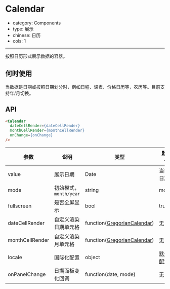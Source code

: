 # Calendar

- category: Components
- type: 展示
- chinese: 日历
- cols: 1

---

按照日历形式展示数据的容器。

## 何时使用

当数据是日期或按照日期划分时，例如日程、课表、价格日历等，农历等。目前支持年/月切换。


## API

```html
<Calendar
  dateCellRender={dateCellRender}
  monthCellRender={monthCellRender}
  onChange={onChange}
/>
```

| 参数         | 说明           | 类型     | 默认值       |
|--------------|----------------|----------|--------------|
| value        | 展示日期       | Date     | 当前日期     |
| mode         | 初始模式，`month/year` | string | month  |
| fullscreen   | 是否全屏显示   | bool     | true         |
| dateCellRender     | 自定义渲染日期单元格    | function([GregorianCalendar](https://github.com/yiminghe/gregorian-calendar/))| 无           |
| monthCellRender    | 自定义渲染月单元格 | function([GregorianCalendar](https://github.com/yiminghe/gregorian-calendar/))   | 无  |
| locale       | 国际化配置     | object   | [默认配置](https://github.com/ant-design/ant-design/issues/424)  |
| onPanelChange     | 日期面板变化回调 | function(date, mode) | 无 |
